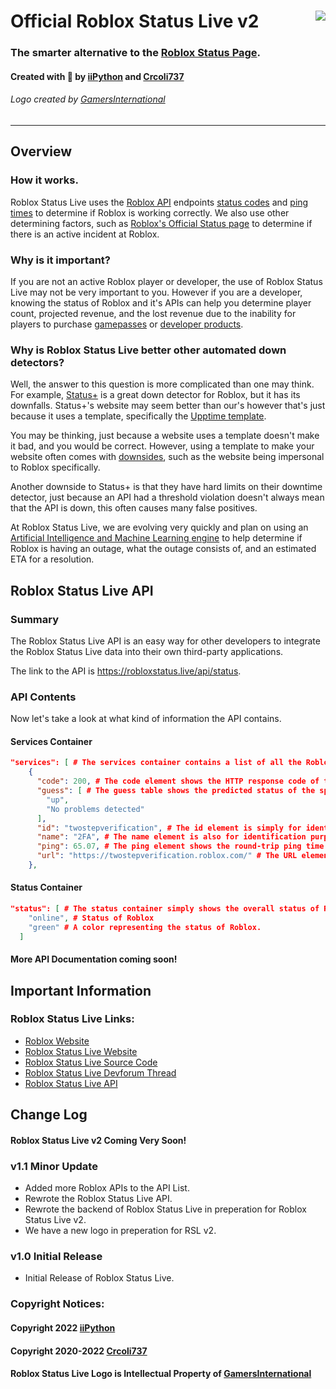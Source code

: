 # <img style="float: right;" src="https://doy2mn9upadnk.cloudfront.net/uploads/default/original/4X/d/8/a/d8a9a1964099afb7c1778761eef6f915c68c3f19.png"> Official Roblox Status Live v2
### The smarter alternative to the [Roblox Status Page](https://status.roblox.com).
#### Created with 🧡 by [iiPython](https://iipython.cf) and [Crcoli737](https://devforum.roblox.com/u/crcoli737)
###### Logo created by [GamersInternational](https://devforum.roblox.com/u/gamersinternational)
***
## Overview
### How it works.
Roblox Status Live uses the [Roblox API](https://devforum.roblox.com/t/collected-list-of-apis/557091) endpoints [status codes](https://developer.mozilla.org/en-US/docs/Web/HTTP/Status) and [ping times](https://www.techtarget.com/searchnetworking/definition/ping) to determine if Roblox is working correctly. We also use other determining factors, such as [Roblox's Official Status page](https://status.roblox.com) to determine if there is an active incident at Roblox.
### Why is it important?
If you are not an active Roblox player or developer, the use of Roblox Status Live may not be very important to you. However if you are a developer, knowing the status of Roblox and it's APIs can help you determine player count, projected revenue, and the lost revenue due to the inability for players to purchase [gamepasses](https://education.roblox.com/en-us/resources/game-passes) or [developer products](https://developer.roblox.com/en-us/articles/Developer-Products-In-Game-Purchases).
### Why is Roblox Status Live better other automated down detectors?
Well, the answer to this question is more complicated than one may think. For example, [Status+](https://status-plus.github.io/StatusPlus/) is a great down detector for Roblox, but it has its downfalls. Status+'s website may seem better than our's however that's just because it uses a template, specifically the [Upptime template](https://github.com/upptime/upptime). 

You may be thinking, just because a website uses a template doesn't make it bad, and you would be correct. However, using a template to make your website often comes with [downsides](https://www.techwalla.com/articles/what-is-the-disadvantage-of-using-a-template), such as the website being impersonal to Roblox specifically. 

Another downside to Status+ is that they have hard limits on their downtime detector, just because an API had a threshold violation doesn't always mean that the API is down, this often causes many false positives. 

At Roblox Status Live, we are evolving very quickly and plan on using an [Artificial Intelligence and Machine Learning engine](https://azure.microsoft.com/en-us/overview/artificial-intelligence-ai-vs-machine-learning/#introduction) to help determine if Roblox is having an outage, what the outage consists of, and an estimated ETA for a resolution. 

## Roblox Status Live API
### Summary
The Roblox Status Live API is an easy way for other developers to integrate the Roblox Status Live data into their own third-party applications.

The link to the API is https://robloxstatus.live/api/status.

### API Contents
Now let's take a look at what kind of information the API contains. 

#### Services Container

```json
"services": [ # The services container contains a list of all the Roblox APIs.
    {
      "code": 200, # The code element shows the HTTP response code of the specified API.
      "guess": [ # The guess table shows the predicted status of the specified API.
        "up", 
        "No problems detected"
      ], 
      "id": "twostepverification", # The id element is simply for identification purposes.
      "name": "2FA", # The name element is also for identification purposes.
      "ping": 65.07, # The ping element shows the round-trip ping time (in milliseconds) for the specified API.
      "url": "https://twostepverification.roblox.com/" # The URL element shows the URL to the specified API.
    }, 
```

#### Status Container
```json
"status": [ # The status container simply shows the overall status of Roblox based on the status of the APIs.
    "online", # Status of Roblox
    "green" # A color representing the status of Roblox.
  ]
```

#### More API Documentation coming soon!

## Important Information

### Roblox Status Live Links:
- [Roblox Website](https://roblox.com/)
- [Roblox Status Live Website](https://robloxstatus.live/)
- [Roblox Status Live Source Code](https://github.com/ii-Python/rsl)
- [Roblox Status Live Devforum Thread](https://devforum.roblox.com/t/roblox-status-live-the-better-automatic-roblox-down-detector/1567879)
- [Roblox Status Live API](https://robloxstatus.live/api/status)

## Change Log

#### Roblox Status Live v2 Coming **Very** Soon!

### v1.1 Minor Update
- Added more Roblox APIs to the API List.
- Rewrote the Roblox Status Live API.
- Rewrote the backend of Roblox Status Live in preperation for Roblox Status Live v2.
- We have a new logo in preperation for RSL v2.

### v1.0 Initial Release
- Initial Release of Roblox Status Live.

### Copyright Notices: 
#### Copyright 2022 [iiPython](https://iipython.cf)
#### Copyright 2020-2022 [Crcoli737](https://devforum.roblox.com/u/crcoli737)
#### Roblox Status Live Logo is Intellectual Property of [GamersInternational](https://devforum.roblox.com/u/gamersinternational)
